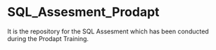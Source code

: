 # SQL_Assesment_Prodapt
It is the repository for the SQL Assesment which has been conducted during the Prodapt Training.
